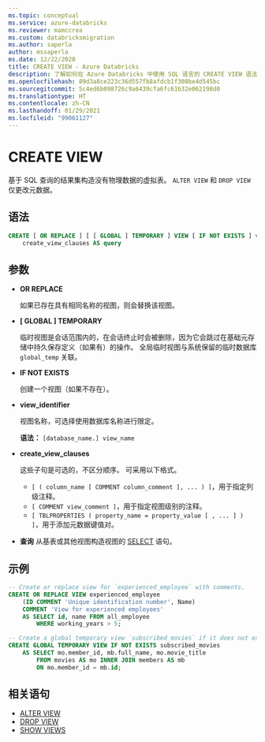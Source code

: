 ```yaml
---
ms.topic: conceptual
ms.service: azure-databricks
ms.reviewer: mamccrea
ms.custom: databricksmigration
ms.author: saperla
author: mssaperla
ms.date: 12/22/2020
title: CREATE VIEW - Azure Databricks
description: 了解如何在 Azure Databricks 中使用 SQL 语言的 CREATE VIEW 语法。
ms.openlocfilehash: 89d3a8ce223c36d557fb8afdcb1f308be4d545bc
ms.sourcegitcommit: 5c4ed6b098726c9a6439cfa6fc61b32e062198d0
ms.translationtype: HT
ms.contentlocale: zh-CN
ms.lasthandoff: 01/29/2021
ms.locfileid: "99061127"
---
```

# <a name="create-view"></a>CREATE VIEW

基于 SQL 查询的结果集构造没有物理数据的虚拟表。 ``ALTER VIEW`` 和 ``DROP VIEW`` 仅更改元数据。

## <a name="syntax"></a>语法

```sql
CREATE [ OR REPLACE ] [ [ GLOBAL ] TEMPORARY ] VIEW [ IF NOT EXISTS ] view_identifier
    create_view_clauses AS query
```

## <a name="parameters"></a>参数

* **OR REPLACE**

  如果已存在具有相同名称的视图，则会替换该视图。

* **[ GLOBAL ] TEMPORARY**

  临时视图是会话范围内的，在会话终止时会被删除，因为它会跳过在基础元存储中持久保存定义（如果有）的操作。
  全局临时视图与系统保留的临时数据库 ``global_temp`` 关联。

* **IF NOT EXISTS**

  创建一个视图（如果不存在）。

* **view_identifier**

  视图名称，可选择使用数据库名称进行限定。

  **语法：** ``[database_name.] view_name``

* **create_view_clauses**

  这些子句是可选的，不区分顺序。 可采用以下格式。

  * ``[ ( column_name [ COMMENT column_comment ], ... ) ]``，用于指定列级注释。
  * ``[ COMMENT view_comment ]``，用于指定视图级别的注释。
  * ``[ TBLPROPERTIES ( property_name = property_value [ , ... ] ) ]``，用于添加元数据键值对。
* **查询** 从基表或其他视图构造视图的 [SELECT](sql-ref-syntax-qry-select.md) 语句。

## <a name="examples"></a>示例

```sql
-- Create or replace view for `experienced_employee` with comments.
CREATE OR REPLACE VIEW experienced_employee
    (ID COMMENT 'Unique identification number', Name)
    COMMENT 'View for experienced employees'
    AS SELECT id, name FROM all_employee
        WHERE working_years > 5;

-- Create a global temporary view `subscribed_movies` if it does not exist.
CREATE GLOBAL TEMPORARY VIEW IF NOT EXISTS subscribed_movies
    AS SELECT mo.member_id, mb.full_name, mo.movie_title
        FROM movies AS mo INNER JOIN members AS mb
        ON mo.member_id = mb.id;
```

## <a name="related-statements"></a>相关语句

* [ALTER VIEW](sql-ref-syntax-ddl-alter-view.md)
* [DROP VIEW](sql-ref-syntax-ddl-drop-view.md)
* [SHOW VIEWS](sql-ref-syntax-aux-show-views.md)